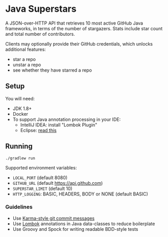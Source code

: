 # Java Superstars

A JSON-over-HTTP API that retrieves 10 most active GitHub Java frameworks, in terms of the number of stargazers.
Stats include star count and total number of contributors.

Clients may optionally provide their GitHub credentials, which unlocks additional features:
- star a repo
- unstar a repo
- see whether they have starred a repo

## Setup

You will need:

- JDK 1.8+
- Docker
- To support Java annotation processing in your IDE:
  - IntelliJ IDEA: install "Lombok Plugin"
  - Eclipse: [read this](https://howtodoinjava.com/automation/lombok-eclipse-installation-examples/) 

## Running

    ./gradlew run

Supported environment variables:
- `LOCAL_PORT` (default 8080)
- `GITHUB_URL` (default https://api.github.com)
- `SUPERSTAR_LIMIT` (default 10)
- `HTTP_LOGGING`: BASIC, HEADERS, BODY or NONE (default BASIC)

### Guidelines

- Use [Karma-style git commit messages](http://karma-runner.github.io/2.0/dev/git-commit-msg.html)
- Use [Lombok](https://projectlombok.org) annotations in Java data-classes to reduce boilerplate
- Use Groovy and Spock for writing readable BDD-style tests
